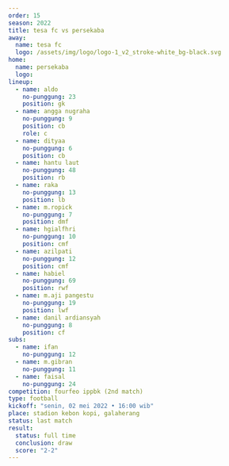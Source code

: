 ```yaml
---
order: 15
season: 2022
title: tesa fc vs persekaba
away:
  name: tesa fc
  logo: /assets/img/logo/logo-1_v2_stroke-white_bg-black.svg
home:
  name: persekaba
  logo:
lineup:
  - name: aldo
    no-punggung: 23
    position: gk
  - name: angga nugraha
    no-punggung: 9
    position: cb
    role: c
  - name: dityaa
    no-punggung: 6
    position: cb
  - name: hantu laut
    no-punggung: 48
    position: rb
  - name: raka
    no-punggung: 13
    position: lb
  - name: m.ropick
    no-punggung: 7
    position: dmf
  - name: hgialfhri
    no-punggung: 10
    position: cmf
  - name: azilpati
    no-punggung: 12
    position: cmf
  - name: habiel
    no-punggung: 69
    position: rwf
  - name: m.aji pangestu
    no-punggung: 19
    position: lwf
  - name: danil ardiansyah
    no-punggung: 8
    position: cf
subs:
  - name: ifan
    no-punggung: 12
  - name: m.gibran
    no-punggung: 11
  - name: faisal
    no-punggung: 24
competition: fourfeo ippbk (2nd match)
type: football
kickoff: "senin, 02 mei 2022 • 16:00 wib"
place: stadion kebon kopi, galaherang
status: last match
result:
  status: full time
  conclusion: draw
  score: "2-2"
---
```

